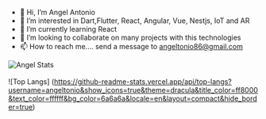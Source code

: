 - 👋 Hi, I’m Angel Antonio
- 👀 I’m interested in Dart,Flutter, React, Angular, Vue, Nestjs, IoT and AR
- 🌱 I’m currently learning React
- 💞️ I’m looking to collaborate on many projects with this technologies 
- 📫 How to reach me.... send a message to angeltonio86@gmail.com

 ![Angel Stats](https://github-readme-stats.vercel.app/api?username=angeltonio&theme=transparent&show_icons=true)\
 \
![Top Langs] (https://github-readme-stats.vercel.app/api/top-langs?username=angeltonio&show_icons=true&theme=dracula&title_color=ff8000&text_color=ffffff&bg_color=6a6a6a&locale=en&layout=compact&hide_border=true)
